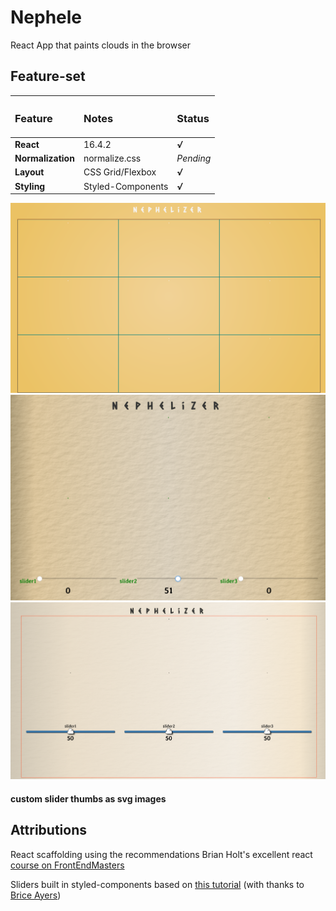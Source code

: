 # Nephele
React App that paints clouds in the browser


## Feature-set

| <h3>Feature</h3>  | <h3>Notes</h3>    | <h3>Status</h3> |
| :---------------- | :---------------- | :-------------- |
| **React**         | 16.4.2            | ***√***         |
| **Normalization** | normalize.css     | *Pending*       |
| **Layout**        | CSS Grid/Flexbox  | ***√***         |
| **Styling**       | Styled-Components | ***√***         |


![First page screenshot](https://github.com/beauhaus/Nephele/blob/master/readmeRefImg/scrnshot.png?raw=true "First page screenshot")
![Second page screenshot](https://github.com/beauhaus/Nephele/blob/master/readmeRefImg/scrnshot2.png?raw=true "Second page screenshot")
![Third page screenshot](https://github.com/beauhaus/Nephele/blob/master/readmeRefImg/scrnshot3.png?raw=true "Third page screenshot")
#### custom slider thumbs as svg images



## Attributions

React scaffolding using the recommendations Brian Holt's excellent react <a href="https://frontendmasters.com/teachers/brian-holt/" target="_blank" title="Click to visit this class">course on FrontEndMasters</a>

Sliders built in styled-components based on <a href="https://www.youtube.com/watch?v=U16seM2a8OY" target="_blank" title="click to watch">this tutorial</a> (with thanks to <a href="https://github.com/MyNameIsURL" target="_blank" title="Twitter">Brice Ayers</a>)
